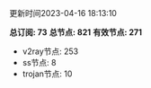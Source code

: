 更新时间2023-04-16 18:13:10

**总订阅: 73**
**总节点: 821**
**有效节点: 271**
- v2ray节点: 253
- ss节点: 8
- trojan节点: 10
